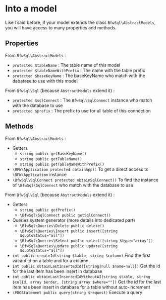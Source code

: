 # Into a model

Like I said before, if your model extends the class `BfwSql\AbstractModels`, you will have access to many properties and methods.

## Properties

From `BfwSql\AbstractModels` :
* `protected $tableName` : The table name of this model
* `protected $tableNameWithPrefix` : The name with the table prefix
* `protected $baseKeyName` : The baseKeyName who match with the dabatase to use with this model

From `BfwSql\Sql` (because `AbstractModels` extend it) :
* `protected $sqlConnect` : The `BfwSql\SqlConnect` instance who match with the database to use
* `protected $prefix` : The prefix to use for all table of this connection

## Methods

From `BfwSql\AbstractModels` :
* Getters
  * `string public getBaseKeyName()`
  * `string public getTableName()`
  * `string public getTableNameWithPrefix()`
* `\BFW\Application protected obtainApp()`
To get a direct access to `\BFW\Application` instance
* `\BfwSql\SqlConnect protected obtainSqlConnect()`
To find the instance of `\BfwSql\SqlConnect` who match with the database to use

From `BfwSql\Sql` (because `AbstractModels` extend it) :
* Getters
  * `string public getPrefix()`
  * `\BfwSql\SqlConnect public getSqlConnect()`
* Queries system generator (more details into dedicated part)
  * `\BfwSql\Queries\Delete public delete()`
  * `\BfwSql\Queries\Insert public insert([string $quoteStatus="all"])`
  * `\BfwSql\Queries\Select public select([string $type="array"])`
  * `\BfwSql\Queries\Update public update([string $quoteStatus="all"])`
* `int public createId(string $table, string $column)`
Find the first vacant id on a table and for a column
* `int public obtainLastInsertedId([string|null $name=null])`
Get the id for the last item has been insert in database
* `int public obtainLastInsertedIdWithoutAI(string $table, string $colId, array $order, [string|array $where=""])`
Get the id for the last item has been insert in database for a table without auto-increment
* `\PDOStatement public query(string $request)`
Execute a query
